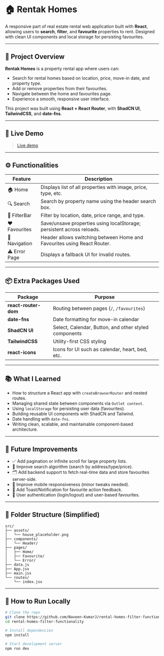 # 🏠 Rentak Homes

A responsive part of real estate rental web application built with **React**, allowing users to **search**, **filter**, and **favourite** properties to rent. Designed with clean UI components and local storage for persisting favourites.

---

## 📌 Project Overview

**Rentak Homes** is a property rental app where users can:

* Search for rental homes based on location, price, move-in date, and property type.
* Add or remove properties from their favourites.
* Navigate between the home and favourites page.
* Experience a smooth, responsive user interface.

This project was built using **React + React Router**, with **ShadCN UI**, **TailwindCSS**, and **date-fns**.

---

## 🚀 Live Demo
> [Live demo](https://rental-homes-filter-functionality.vercel.app/)

---


## ⚙️ Functionalities

| Feature       | Description                                                             |
| ------------- | ----------------------------------------------------------------------- |
| 🏠 Home       | Displays list of all properties with image, price, type, etc.           |
| 🔍 Search     | Search by property name using the header search box.                    |
| 🎯 FilterBar  | Filter by location, date, price range, and type.                        |
| ❤️ Favourites | Save/unsave properties using localStorage; persistent across reloads.   |
| 🧭 Navigation | Header allows switching between Home and Favourites using React Router. |
| ⚠️ Error Page | Displays a fallback UI for invalid routes.                              |

---

## 📦 Extra Packages Used

| Package              | Purpose                                               |
| -------------------- | ----------------------------------------------------- |
| **react-router-dom** | Routing between pages (`/`, `/favourites`)            |
| **date-fns**         | Date formatting for move-in calendar                  |
| **ShadCN UI**        | Select, Calendar, Button, and other styled components |
| **TailwindCSS**      | Utility-first CSS styling                             |
| **react-icons**      | Icons for UI such as calendar, heart, bed, etc.       |

---

## 📚 What I Learned

* How to structure a React app with `createBrowserRouter` and nested routes.
* Managing shared state between components via `Outlet context`.
* Using `localStorage` for persisting user data (favourites).
* Building reusable UI components with ShadCN and Tailwind.
* Date handling with `date-fns`.
* Writing clean, scalable, and maintainable component-based architecture.

---

## 🔮 Future Improvements

* ✅ Add pagination or infinite scroll for large property lists.
* 🔎 Improve search algorithm (search by address/type/price).
* 🗂️ Add backend support to fetch real-time data and store favourites server-side.
* 📱 Improve mobile responsiveness (minor tweaks needed).
* 💬 Add Toast/Notification for favourite action feedback.
* 🔐 User authentication (login/logout) and user-based favourites.

---

## 📁 Folder Structure (Simplified)

```
src/
├── assets/
│   └── house_placeholder.png
├── components/
│   └── Header/
├── pages/
│   ├── Home/
│   ├── Favourite/
│   └── Error/
├── data.js
├── App.jsx
├── main.jsx
└── routes/
    └── index.jsx
```

---

## 🧾 How to Run Locally

```bash
# Clone the repo
git clone https://github.com/Naveen-KumarJ/rental-homes-filter-functionality.git
cd rental-homes-filter-functionality

# Install dependencies
npm install

# Start development server
npm run dev
```
